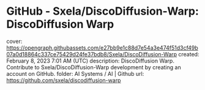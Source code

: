 # GitHub - Sxela/DiscoDiffusion-Warp: DiscoDiffusion Warp

cover: https://opengraph.githubassets.com/e27bb9e1c88d7e54a3e474f51d3cf49b07a0d18864c337ce75429d24fe37bdb8/Sxela/DiscoDiffusion-Warp
created: February 8, 2023 7:01 AM (UTC)
description: DiscoDiffusion Warp. Contribute to Sxela/DiscoDiffusion-Warp development by creating an account on GitHub.
folder: AI Systems / AI | Github
url: https://github.com/sxela/discodiffusion-warp